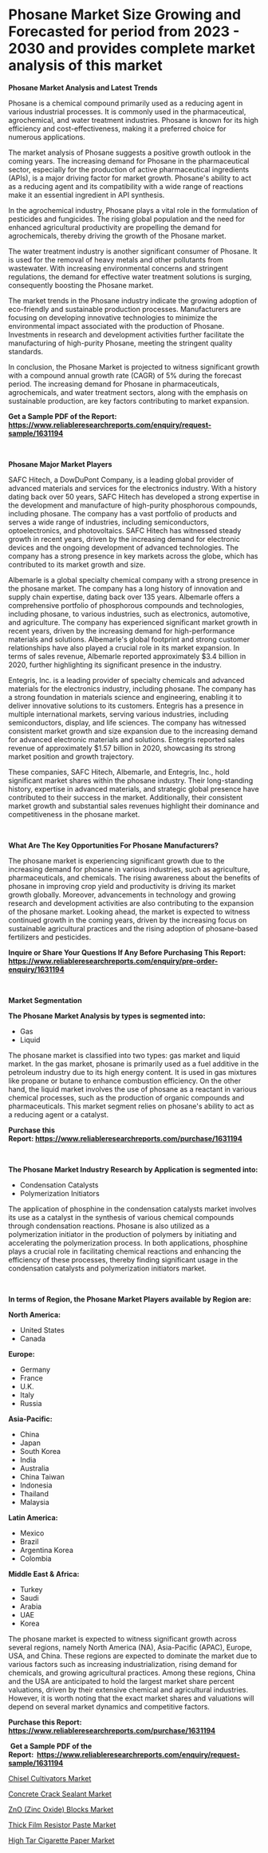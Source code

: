 <p><h1>Phosane Market Size Growing and Forecasted for period from 2023 - 2030 and provides complete market analysis of this market</h1></p><p><strong>Phosane Market Analysis and Latest Trends</strong></p>
<p><p>Phosane is a chemical compound primarily used as a reducing agent in various industrial processes. It is commonly used in the pharmaceutical, agrochemical, and water treatment industries. Phosane is known for its high efficiency and cost-effectiveness, making it a preferred choice for numerous applications.</p><p>The market analysis of Phosane suggests a positive growth outlook in the coming years. The increasing demand for Phosane in the pharmaceutical sector, especially for the production of active pharmaceutical ingredients (APIs), is a major driving factor for market growth. Phosane's ability to act as a reducing agent and its compatibility with a wide range of reactions make it an essential ingredient in API synthesis.</p><p>In the agrochemical industry, Phosane plays a vital role in the formulation of pesticides and fungicides. The rising global population and the need for enhanced agricultural productivity are propelling the demand for agrochemicals, thereby driving the growth of the Phosane market.</p><p>The water treatment industry is another significant consumer of Phosane. It is used for the removal of heavy metals and other pollutants from wastewater. With increasing environmental concerns and stringent regulations, the demand for effective water treatment solutions is surging, consequently boosting the Phosane market.</p><p>The market trends in the Phosane industry indicate the growing adoption of eco-friendly and sustainable production processes. Manufacturers are focusing on developing innovative technologies to minimize the environmental impact associated with the production of Phosane. Investments in research and development activities further facilitate the manufacturing of high-purity Phosane, meeting the stringent quality standards.</p><p>In conclusion, the Phosane Market is projected to witness significant growth with a compound annual growth rate (CAGR) of 5% during the forecast period. The increasing demand for Phosane in pharmaceuticals, agrochemicals, and water treatment sectors, along with the emphasis on sustainable production, are key factors contributing to market expansion.</p></p>
<p><strong>Get a Sample PDF of the Report:&nbsp; <a href="https://www.reliableresearchreports.com/enquiry/request-sample/1631194">https://www.reliableresearchreports.com/enquiry/request-sample/1631194</a></strong></p>
<p>&nbsp;</p>
<p><strong>Phosane Major Market Players</strong></p>
<p><p>SAFC Hitech, a DowDuPont Company, is a leading global provider of advanced materials and services for the electronics industry. With a history dating back over 50 years, SAFC Hitech has developed a strong expertise in the development and manufacture of high-purity phosphorous compounds, including phosane. The company has a vast portfolio of products and serves a wide range of industries, including semiconductors, optoelectronics, and photovoltaics. SAFC Hitech has witnessed steady growth in recent years, driven by the increasing demand for electronic devices and the ongoing development of advanced technologies. The company has a strong presence in key markets across the globe, which has contributed to its market growth and size.</p><p>Albemarle is a global specialty chemical company with a strong presence in the phosane market. The company has a long history of innovation and supply chain expertise, dating back over 135 years. Albemarle offers a comprehensive portfolio of phosphorous compounds and technologies, including phosane, to various industries, such as electronics, automotive, and agriculture. The company has experienced significant market growth in recent years, driven by the increasing demand for high-performance materials and solutions. Albemarle's global footprint and strong customer relationships have also played a crucial role in its market expansion. In terms of sales revenue, Albemarle reported approximately $3.4 billion in 2020, further highlighting its significant presence in the industry.</p><p>Entegris, Inc. is a leading provider of specialty chemicals and advanced materials for the electronics industry, including phosane. The company has a strong foundation in materials science and engineering, enabling it to deliver innovative solutions to its customers. Entegris has a presence in multiple international markets, serving various industries, including semiconductors, display, and life sciences. The company has witnessed consistent market growth and size expansion due to the increasing demand for advanced electronic materials and solutions. Entegris reported sales revenue of approximately $1.57 billion in 2020, showcasing its strong market position and growth trajectory.</p><p>These companies, SAFC Hitech, Albemarle, and Entegris, Inc., hold significant market shares within the phosane industry. Their long-standing history, expertise in advanced materials, and strategic global presence have contributed to their success in the market. Additionally, their consistent market growth and substantial sales revenues highlight their dominance and competitiveness in the phosane market.</p></p>
<p>&nbsp;</p>
<p><strong>What Are The Key Opportunities For Phosane Manufacturers?</strong></p>
<p><p>The phosane market is experiencing significant growth due to the increasing demand for phosane in various industries, such as agriculture, pharmaceuticals, and chemicals. The rising awareness about the benefits of phosane in improving crop yield and productivity is driving its market growth globally. Moreover, advancements in technology and growing research and development activities are also contributing to the expansion of the phosane market. Looking ahead, the market is expected to witness continued growth in the coming years, driven by the increasing focus on sustainable agricultural practices and the rising adoption of phosane-based fertilizers and pesticides.</p></p>
<p><strong>Inquire or Share Your Questions If Any Before Purchasing This Report: <a href="https://www.reliableresearchreports.com/enquiry/pre-order-enquiry/1631194">https://www.reliableresearchreports.com/enquiry/pre-order-enquiry/1631194</a></strong></p>
<p>&nbsp;</p>
<p><strong>Market Segmentation</strong></p>
<p><strong>The Phosane Market Analysis by types is segmented into:</strong></p>
<p><ul><li>Gas</li><li>Liquid</li></ul></p>
<p><p>The phosane market is classified into two types: gas market and liquid market. In the gas market, phosane is primarily used as a fuel additive in the petroleum industry due to its high energy content. It is used in gas mixtures like propane or butane to enhance combustion efficiency. On the other hand, the liquid market involves the use of phosane as a reactant in various chemical processes, such as the production of organic compounds and pharmaceuticals. This market segment relies on phosane's ability to act as a reducing agent or a catalyst.</p></p>
<p><strong>Purchase this Report:&nbsp;<a href="https://www.reliableresearchreports.com/purchase/1631194">https://www.reliableresearchreports.com/purchase/1631194</a></strong></p>
<p>&nbsp;</p>
<p><strong>The Phosane Market Industry Research by Application is segmented into:</strong></p>
<p><ul><li>Condensation Catalysts</li><li>Polymerization Initiators</li></ul></p>
<p><p>The application of phosphine in the condensation catalysts market involves its use as a catalyst in the synthesis of various chemical compounds through condensation reactions. Phosane is also utilized as a polymerization initiator in the production of polymers by initiating and accelerating the polymerization process. In both applications, phosphine plays a crucial role in facilitating chemical reactions and enhancing the efficiency of these processes, thereby finding significant usage in the condensation catalysts and polymerization initiators market.</p></p>
<p>&nbsp;</p>
<p><strong>In terms of Region, the Phosane Market Players available by Region are:</strong></p>
<p>
    <p> <strong> North America: </strong>
        <ul>
            <li>United States</li>
            <li>Canada</li>
        </ul>
        </p> 
    <p> <strong> Europe: </strong>
        <ul>
            <li>Germany</li>
            <li>France</li>
            <li>U.K.</li>
            <li>Italy</li>
            <li>Russia</li>
        </ul>
        </p> 
    <p> <strong> Asia-Pacific: </strong>
        <ul>
            <li>China</li>
            <li>Japan</li>
            <li>South Korea</li>
            <li>India</li>
            <li>Australia</li>
            <li>China Taiwan</li>
            <li>Indonesia</li>
            <li>Thailand</li>
            <li>Malaysia</li>
        </ul>
        </p> 
    <p> <strong> Latin America: </strong>
        <ul>
            <li>Mexico</li>
            <li>Brazil</li>
            <li>Argentina Korea</li>
            <li>Colombia</li>
        </ul>
        </p> 
    <p> <strong> Middle East & Africa: </strong>
        <ul>
            <li>Turkey</li>
            <li>Saudi</li>
            <li>Arabia</li>
            <li>UAE</li>
            <li>Korea</li>
        </ul>
    </p>
    </p>
<p><p>The phosane market is expected to witness significant growth across several regions, namely North America (NA), Asia-Pacific (APAC), Europe, USA, and China. These regions are expected to dominate the market due to various factors such as increasing industrialization, rising demand for chemicals, and growing agricultural practices. Among these regions, China and the USA are anticipated to hold the largest market share percent valuations, driven by their extensive chemical and agricultural industries. However, it is worth noting that the exact market shares and valuations will depend on several market dynamics and competitive factors.</p></p>
<p><strong>Purchase this Report: <a href="https://www.reliableresearchreports.com/purchase/1631194">https://www.reliableresearchreports.com/purchase/1631194</a></strong></p>
<p>&nbsp;<strong>Get a Sample PDF of the Report:&nbsp;&nbsp;<a href="https://www.reliableresearchreports.com/enquiry/request-sample/1631194">https://www.reliableresearchreports.com/enquiry/request-sample/1631194</a></strong></p>
<p><strong></strong></p>
<p><p><a href="https://github.com/gdfhhhj/Market-Research-Report-List-1/blob/main/chisel-cultivators-market.md">Chisel Cultivators Market</a></p><p><a href="https://medium.com/@marvinwalsh2023/analyzing-concrete-crack-sealant-market-global-industry-perspective-and-forecast-2023-to-2030-dfaa370edb10">Concrete Crack Sealant Market</a></p><p><a href="https://github.com/gulaimolin/Market-Research-Report-List-1/blob/main/zno-zinc-oxide-blocks-market.md">ZnO (Zinc Oxide) Blocks Market</a></p><p><a href="https://medium.com/@sheilahaley2023/thick-film-resistor-paste-market-size-and-market-trends-complete-industry-overview-2023-to-2030-85263ec5bb49">Thick Film Resistor Paste Market</a></p><p><a href="https://www.linkedin.com/pulse/high-tar-cigarette-paper-market-size-growth-forecast-from-itwze/">High Tar Cigarette Paper Market</a></p></p>